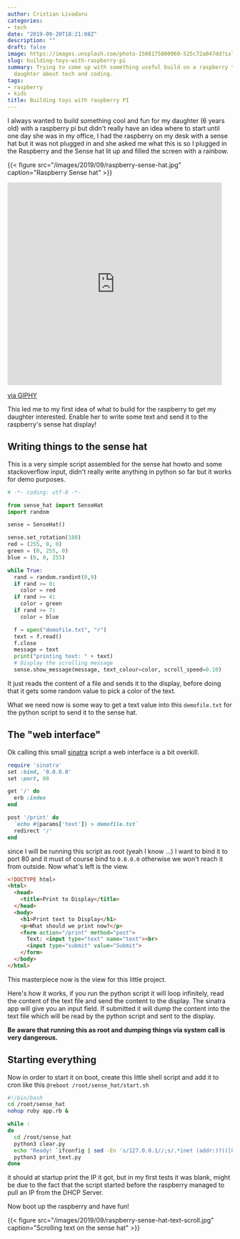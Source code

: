 ```yaml
---
author: Cristian Livadaru
categories:
- tech
date: "2019-09-20T10:21:08Z"
description: ""
draft: false
image: https://images.unsplash.com/photo-1508175800969-525c72a047dd?ixlib=rb-1.2.1&q=80&fm=jpg&crop=entropy&cs=tinysrgb&w=2000&fit=max&ixid=eyJhcHBfaWQiOjExNzczfQ
slug: building-toys-with-raspberry-pi
summary: Trying to come up with something useful build on a raspberry to teach my
  daughter about tech and coding.
tags:
- raspberry
- kids
title: Building toys with raspberry PI
---
```



I always wanted to build something cool and fun for my daughter (6 years old) with a raspberry pi but didn't really have an idea where to start until one day she was in my office, I had the raspberry on my desk with a sense hat but it was not plugged in and she asked me what this is so I plugged in the Raspberry and the Sense hat lit up and filled the screen with a rainbow.

{{< figure src="/images/2019/09/raspberry-sense-hat.jpg" caption="Raspberry Sense hat" >}}

<iframe src="https://giphy.com/embed/Nm8ZPAGOwZUQM" width="480" height="454" frameBorder="0" class="giphy-embed" allowFullScreen></iframe><p><a href="https://giphy.com/gifs/reaction-Nm8ZPAGOwZUQM">via GIPHY</a></p>

This led me to my first idea of what to build for the raspberry to get my daughter interested. Enable her to write some text and send it to the raspberry's sense hat display!

## Writing things to the sense hat

This is a very simple script assembled for the sense hat howto and some stackoverflow input, didn't really write anything in python so far but it works for demo purposes.

```python
# -*- coding: utf-8 -*-

from sense_hat import SenseHat
import random

sense = SenseHat()

sense.set_rotation(180)
red = (255, 0, 0)
green = (0, 255, 0)
blue = (0, 0, 255)

while True:
  rand = random.randint(0,9)
  if rand >= 0:
    color = red
  if rand >= 4:
    color = green
  if rand >= 7:
    color = blue

  f = open("demofile.txt", "r")
  text = f.read()
  f.close
  message = text
  print("printing text: " + text)
  # Display the scrolling message
  sense.show_message(message, text_colour=color, scroll_speed=0.10)
```

It just reads the content of a file and sends it to the display, before doing that it gets some random value to pick a color of the text.

What we need now is some way to get a text value into this `demofile.txt` for the python script to send it to the sense hat.

## The "web interface"

Ok calling this small [sinatra](http://sinatrarb.com/) script a web interface is a bit overkill.

```ruby
require 'sinatra'
set :bind, '0.0.0.0'
set :port, 80

get '/' do
  erb :index
end

post '/print' do
  `echo #{params['text']} > demofile.txt`
  redirect '/'
end
```

since I will be running this script as root (yeah I know ...) I want to bind it to port 80 and it must of course bind to `0.0.0.0` otherwise we won't reach it from outside. Now what's left is the view.

```html
<!DOCTYPE html>
<html>
  <head>
    <title>Print to Display</title>
  </head>
  <body>
    <h1>Print text to Display</h1>
    <p>What should we print now?</p>
    <form action="/print" method="post">
      Text: <input type="text" name="text"><br>
      <input type="submit" value="Submit">
    </form>
  </body>
</html>

```

This masterpiece now is the view for this little project.

Here's how it works, if you run the python script it will loop infinitely, read the content of the text file and send the content to the display. The sinatra app will give you an input field. If submitted it will dump the content into the text file which will be read by the python script and sent to the display.

**Be aware that running this as root and dumping things via system call is very dangerous.**

## Starting everything

Now in order to start it on boot, create this little shell script and add it to cron like this `@reboot /root/sense_hat/start.sh`

```bash
#!/bin/bash
cd /root/sense_hat
nohup ruby app.rb &

while :
do
  cd /root/sense_hat
  python3 clear.py
  echo "Ready! `ifconfig | sed -En 's/127.0.0.1//;s/.*inet (addr:)?(([0-9]*\.){3}[0-9]*).*/\2/p'`" > demofile.txt
  python3 print_text.py
done

```

it should at startup print the IP it got, but in my first tests it was blank, might be due to the fact that the script started before the raspberry managed to pull an IP from the DHCP Server.

Now boot up the raspberry and have fun!

{{< figure src="/images/2019/09/raspberry-sense-hat-text-scroll.jpg" caption="Scrolling text on the sense hat" >}}



